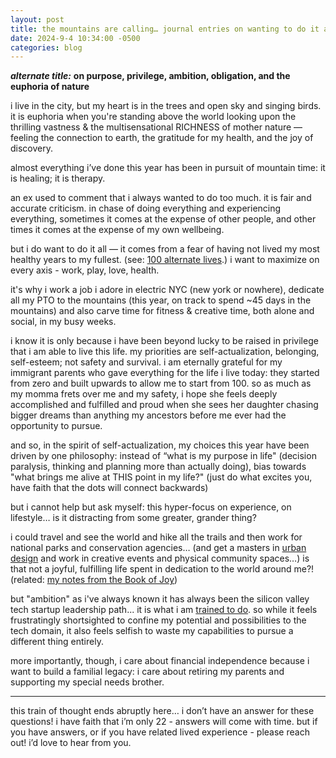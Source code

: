 ```yaml
---
layout: post
title: the mountains are calling… journal entries on wanting to do it all
date: 2024-9-4 10:34:00 -0500
categories: blog
---
```


**_alternate title:_** **on purpose, privilege, ambition, obligation, and the euphoria of nature**

i live in the city, but my heart is in the trees and open sky and singing birds. it is euphoria when you're standing above the world looking upon the thrilling vastness & the multisensational RICHNESS of mother nature — feeling the connection to earth, the gratitude for my health, and the joy of discovery.

almost everything i’ve done this year has been in pursuit of mountain time: it is healing; it is therapy.

an ex used to comment that i always wanted to do too much. it is fair and accurate criticism. in chase of doing everything and experiencing everything, sometimes it comes at the expense of other people, and other times it comes at the expense of my own wellbeing.

but i do want to do it all — it comes from a fear of having not lived my most healthy years to my fullest. (see: [100 alternate lives](https://kristiehuang.com/blog/2023/09/01/100-alternate-lives.html).) i want to maximize on every axis - work, play, love, health.

it's why i work a job i adore in electric NYC (new york or nowhere), dedicate all my PTO to the mountains (this year, on track to spend ~45 days in the mountains) and also carve time for fitness & creative time, both alone and social, in my busy weeks.

i know it is only because i have been beyond lucky to be raised in privilege that i am able to live this life. my priorities are self-actualization, belonging, self-esteem; not safety and survival.
i am eternally grateful for my immigrant parents who gave everything for the life i live today: they started from zero and built upwards to allow me to start from 100.
so as much as my momma frets over me and my safety, i hope she feels deeply accomplished and fulfilled and proud when she sees her daughter chasing bigger dreams than anything my ancestors before me ever had the opportunity to pursue.

and so, in the spirit of self-actualization, my choices this year have been driven by one philosophy: instead of “what is my purpose in life" (decision paralysis, thinking and planning more than actually doing), bias towards "what brings me alive at THIS point in my life?" (just do what excites you, have faith that the dots will connect backwards)

but i cannot help but ask myself: this hyper-focus on experience, on lifestyle… is it distracting from some greater, grander thing?

i could travel and see the world and hike all the trails and then work for national parks and conservation agencies… (and get a masters in [urban design](https://kristiehuang.notion.site/Notes-from-Happy-City-3853825904dc4e8080564b0a7b427fe5?pvs=4) and work in creative events and physical community spaces…) is that not a joyful, fulfilling life spent in dedication to the world around me?! (related: [my notes from the Book of Joy](https://kristiehuang.notion.site/Highlights-from-The-Book-of-Joy-by-Dalai-Lama-Desmond-Tutu-806b28190f1d45309f6892ecd29680b1?pvs=4))

but "ambition" as i've always known it has always been the silicon valley tech startup leadership path... it is what i am [trained to do](https://kristiehuang.com/work/). so while it feels frustratingly shortsighted to confine my potential and possibilities to the tech domain, it also feels selfish to waste my capabilities to pursue a different thing entirely.

more importantly, though, i care about financial independence because i want to build a familial legacy: i care about retiring my parents and supporting my special needs brother.

---

this train of thought ends abruptly here… i don’t have an answer for these questions! i have faith that i’m only 22 - answers will come with time. but if you have answers, or if you have related lived experience - please reach out! i’d love to hear from you.
